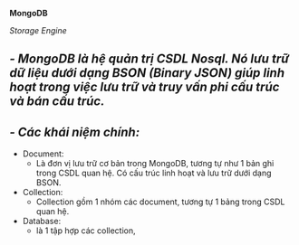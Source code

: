 **MongoDB**

_Storage Engine_

## _- MongoDB là hệ quản trị CSDL Nosql. Nó lưu trữ dữ liệu dưới dạng BSON (Binary JSON) giúp linh hoạt trong việc lưu trữ và truy vấn phi cấu trúc và bán cấu trúc._

## _- Các khái niệm chính:_

- Document:
  - Là đơn vị lưu trữ cơ bản trong MongoDB, tương tự như 1 bản ghi trong CSDL quan hệ. Có cấu trúc linh hoạt và lưu trữ dưới dạng BSON.
- Collection:
  - Collection gồm 1 nhóm các document, tương tự 1 bảng trong CSDL quan hệ.
- Database:
  - là 1 tập hợp các collection,
